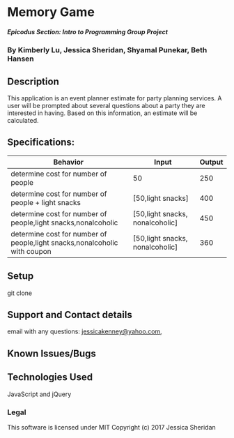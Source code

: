 # Memory Game

##### Epicodus Section: Intro to Programming Group Project

### By Kimberly Lu, Jessica Sheridan, Shyamal Punekar, Beth Hansen

## Description

This application is an event planner estimate for party planning services. A user will be
prompted about several questions about a party they are interested in having. Based on this
information, an estimate will be calculated. 

## Specifications:

| Behavior      | Input | Output |
| ------------- | ------------- | ------------- |
| determine cost for number of people | 50 | 250 |
| determine cost for number of people + light snacks  |  [50,light snacks]| 400 |
| determine cost for number of people,light snacks,nonalcoholic |[50,light snacks, nonalcoholic] | 450 |
| determine cost for number of people,light snacks,nonalcoholic with coupon |[50,light snacks, nonalcoholic] | 360 |

## Setup
git clone 

## Support and Contact details
email with any questions: jessicakenney@yahoo.com,

## Known Issues/Bugs

## Technologies Used
JavaScript and jQuery

### Legal
This software is licensed under MIT Copyright (c) 2017 Jessica Sheridan
